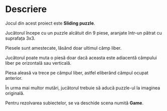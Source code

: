 # Descriere

Jocul din acest proiect este **Sliding puzzle**.

Jucătorul începe cu un puzzle alcătuit din 9 piese, aranjate într-un pătrat cu suprafața 3x3.

Piesele sunt amestecate, lăsând doar ultimul câmp liber.

Jucătorul poate muta o piesă doar dacă aceasta este adiacentă câmpului liber pe orizontală sau verticală.

Piesa aleasă va trece pe câmpul liber, astfel eliberând câmpul ocupat anterior.

În urma mai multor mutări, jucătorul trebuie să aducă puzzle-ul la imaginea originală.

Pentru rezolvarea subiectelor, se va deschide scena numită **Game**.
